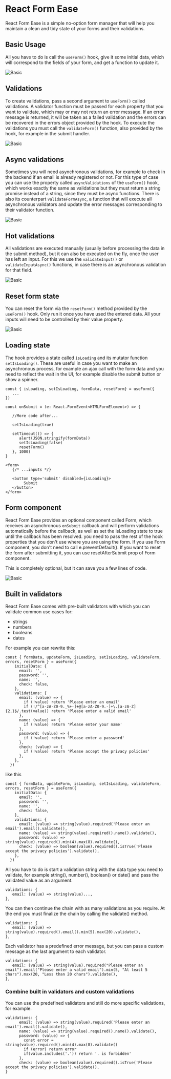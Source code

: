 # React Form Ease

React Form Ease is a simple no-option form manager that will help you maintain a clean and tidy state of your forms and their validations.

## Basic Usage  

All you have to do is call the `useForm()` hook, give it some initial data, which will correspond to the fields of your form, and get a function to update it.

![Basic](./docs/img/basic.png)

## Validations

To create validations, pass a second argument to `useForm()` called validations.
A validator function must be passed for each property that you want to validate, which may or may not return an error message. If an error message is returned, it will be taken as a failed validation and the errors can be recovered in the errors object provided by the hook.
To execute the validations you must call the `validateForm()` function, also provided by the hook, for example in the submit handler.

![Basic](./docs/img/validations.png)

## Async validations

Sometimes you will need asynchronous validations, for example to check in the backend if an email is already registered or not.
For this type of case you can use the property called `asyncValidations` of the `useForm()` hook, which works exactly the same as validations but they must return a string promise instead of a string, since they must be async functions.
There is also its counterpart `validateFormAsync`, a function that will execute all asynchronous validators and update the error messages corresponding to their validator function.

![Basic](./docs/img/async-validation.png)

## Hot validations

All validations are executed manually (usually before processing the data in the submit method), but it can also be executed on the fly, once the user has left an input.
For this we use the `validateInput()` or `validateInputAsync()` functions, in case there is an asynchronous validation for that field.

![Basic](./docs/img/hot-validation.png)

## Reset form state

You can reset the form via the `resetForm()` method provided by the `useForm()` hook. Only run it once you have used the entered data.
All your inputs will need to be controlled by their value property.

![Basic](./docs/img/reset.png)

## Loading state

The hook provides a state called `isLoading` and its mutator function `setIsLoading()`.
These are useful in case you want to make an asynchronous process, for example an ajax call with the form data and you need to reflect the wait in the UI, for example disable the submit button or show a spinner.

```TSX
const { isLoading, setIsLoading, formData, resetForm} = useForm({
   ...
})

const onSubmit = (e: React.FormEvent<HTMLFormElement>) => {

   //More code after...

   setIsLoading(true)

   setTimeout(() => {
      alert(JSON.stringify(formData))
      setIsLoading(false)
      resetForm()
   }, 1000)
}

<form>
   {/* ...inputs */}

   <button type='submit' disabled={isLoading}>
        Submit
   </button>
</form>
```

## Form component

React Form Ease provides an optional component called Form, which receives an asynchronous `onSubmit` callback and will perform validations automatically before the callback, as well as set the isLoading state to true until the callback has been resolved. you need to pass the rest of the hook properties that you don't use where you are using the form. If you use Form component, you don't need to call e.preventDefault().
If you want to reset the form after submitting it, you can use resetAfterSubmit prop of Form component.  

This is completely optional, but it can save you a few lines of code.

![Basic](./docs/img/form.png)

## Built in validators

React Form Ease comes with pre-built validators with which you can validate common use cases for:
- strings
- numbers
- booleans
- dates  
  
For example you can rewrite this:
```TS
const { formData, updateForm, isLoading, setIsLoading, validateForm, errors, resetForm } = useForm({
    initialData: {
      email: '',
      password: '',
      name: '',
      check: false,
    },
    validations: {
      email: (value) => {
        if (!value) return 'Please enter an email'
        if (!/^[a-zA-Z0-9._%+-]+@[a-zA-Z0-9.-]+\.[a-zA-Z]{2,}$/.test(value)) return 'Please enter a valid email'
      },
      name: (value) => {
        if (!value) return 'Please enter your name'
      },
      password: (value) => {
        if (!value) return 'Please enter a password'
      },
      check: (value) => {
        if (!value) return 'Please accept the privacy policies'
      },
    },
  })
```
like this

```TS
const { formData, updateForm, isLoading, setIsLoading, validateForm, errors, resetForm } = useForm({
    initialData: {
      email: '',
      password: '',
      name: '',
      check: false,
    },
    validations: {
      email: (value) => string(value).required('Please enter an email').email().validate(),
      name: (value) => string(value).required().name().validate(),
      password: (value) => string(value).required().min(4).max(8).validate(),
      check: (value) => boolean(value).required().isTrue('Please accept the privacy policies').validate(),
    },
  })
```

All you have to do is start a validation string with the data type you need to validate, for example string(), number(), boolean() or date() and pass the validated value as an argument.

```TS
validations: {
   email: (value) => string(value)...,
},
```

You can then continue the chain with as many validations as you require. At the end you must finalize the chain by calling the validate() method.

```TS
validations: {
   email: (value) => string(value).required().email().min(5).max(20).validate(),
},
```

Each validator has a predefined error message, but you can pass a custom message as the last argument to each validator.

```TS
validations: {
   email: (value) => string(value).required("Please enter an email").email("Please enter a valid email").min(5, "Al least 5 chars").max(20, "Less than 20 chars").validate(),
},
```

### Combine built in validators and custom validations

You can use the predefined validators and still do more specific validations, for example.

```TS
validations: {
      email: (value) => string(value).required('Please enter an email').email().validate(),
      name: (value) => string(value).required().name().validate(),
      password: (value) => {
        const error = string(value).required().min(4).max(8).validate()
        if (error) return error
        if(value.includes('.')) return '. is forbidden'
      },
      check: (value) => boolean(value).required().isTrue('Please accept the privacy policies').validate(),
}
```